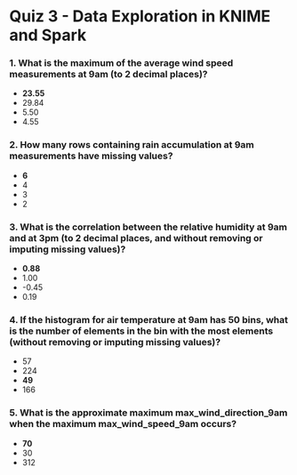 # Quiz 3  - Data Exploration in KNIME and Spark

### 1. What is the maximum of the average wind speed measurements at 9am (to 2 decimal places)?

- **23.55**
- 29.84
- 5.50
- 4.55

### 2. How many rows containing rain accumulation at 9am measurements have missing values?

- **6**
- 4
- 3
- 2

### 3. What is the correlation between the relative humidity at 9am and at 3pm (to 2 decimal places, and without removing or imputing missing values)?

- **0.88**
- 1.00
- -0.45
- 0.19

### 4. If the histogram for air temperature at 9am has 50 bins, what is the number of elements in the bin with the most elements (without removing or imputing missing values)?

- 57
- 224
- **49**
- 166

### 5. What is the approximate maximum max_wind_direction_9am when the maximum max_wind_speed_9am occurs?

- **70**
- 30
- 312
